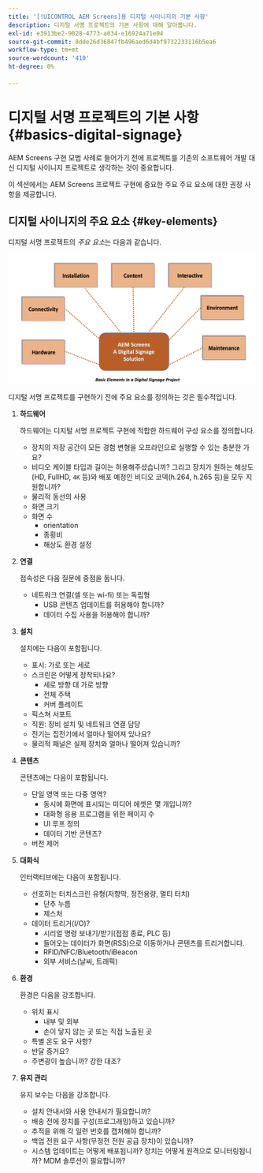 ```yaml
---
title: '[!UICONTROL AEM Screens]용 디지털 사이니지의 기본 사항'
description: 디지털 서명 프로젝트의 기본 사항에 대해 알아봅니다.
exl-id: e3913be2-9028-4773-a034-e16924a71e04
source-git-commit: 8dde26d36847fb496aed6d4bf9732233116b5ea6
workflow-type: tm+mt
source-wordcount: '410'
ht-degree: 0%

---
```


# 디지털 서명 프로젝트의 기본 사항 {#basics-digital-signage}

AEM Screens 구현 모범 사례로 들어가기 전에 프로젝트를 기존의 소프트웨어 개발 대신 디지털 사이니지 프로젝트로 생각하는 것이 중요합니다.

이 섹션에서는 AEM Screens 프로젝트 구현에 중요한 주요 주요 요소에 대한 권장 사항을 제공합니다.

## 디지털 사이니지의 주요 요소 {#key-elements}

디지털 서명 프로젝트의 *주요 요소*&#x200B;는 다음과 같습니다.

![](/help/assets/Elements-Revised.png)

디지털 서명 프로젝트를 구현하기 전에 주요 요소를 정의하는 것은 필수적입니다.

1. **하드웨어**

   하드웨어는 디지털 서명 프로젝트 구현에 적합한 하드웨어 구성 요소를 정의합니다.
   * 장치의 저장 공간이 모든 경험 변형을 오프라인으로 실행할 수 있는 충분한 가요?
   * 비디오 케이블 타입과 길이는 허용해주셨습니까? 그리고 장치가 원하는 해상도(HD, FullHD, `4K` 등)와 배포 예정인 비디오 코덱(h.264, h.265 등)을 모두 지원합니까?
   * 물리적 동선의 사용
   * 화면 크기
   * 화면 수
      * orientation
      * 종횡비
      * 해상도 환경 설정

1. **연결**

   접속성은 다음 질문에 중점을 둡니다.
   * 네트워크 연결(셀 또는 wi-fi) 또는 독립형
      * USB 콘텐츠 업데이트를 허용해야 합니까?
      * 데이터 수집 사용을 허용해야 합니까?

1. **설치**

   설치에는 다음이 포함됩니다.
   * 표시: 가로 또는 세로
   * 스크린은 어떻게 장착되나요?
      * 세로 방향 대 가로 방향
      * 전체 주택
      * 커버 플레이트
   * 픽스쳐 서포트
   * 직원: 장비 설치 및 네트워크 연결 담당
   * 전기는 집전기에서 얼마나 떨어져 있나요?
   * 물리적 패널은 실제 장치와 얼마나 떨어져 있습니까?

1. **콘텐츠**

   콘텐츠에는 다음이 포함됩니다.
   * 단일 영역 또는 다중 영역?
      * 동시에 화면에 표시되는 미디어 에셋은 몇 개입니까?
      * 대화형 응용 프로그램을 위한 페이지 수
      * UI 루프 정의
      * 데이터 기반 콘텐츠?
   * 버전 제어

1. **대화식**

   인터랙티브에는 다음이 포함됩니다.
   * 선호하는 터치스크린 유형(저항막, 정전용량, 멀티 터치)
      * 단추 누름
      * 제스처
   * 데이터 트리거(I/O)?
      * 시리얼 명령 보내기/받기(접점 종료, PLC 등)
      * 들어오는 데이터가 화면(RSS)으로 이동하거나 콘텐츠를 트리거합니다.
      * RFID/NFC/Bluetooth/iBeacon
      * 외부 서비스(날씨, 트래픽)

1. **환경**

   환경은 다음을 강조합니다.
   * 위치 표시
      * 내부 및 외부
      * 손이 닿지 않는 곳 또는 직접 노출된 곳
   * 특별 온도 요구 사항?
   * 반달 증거요?
   * 주변광이 높습니까? 강한 대조?

1. **유지 관리**

   유지 보수는 다음을 강조합니다.

   * 설치 안내서와 사용 안내서가 필요합니까?
   * 배송 전에 장치를 구성(프로그래밍)하고 있습니까?
   * 추적을 위해 각 일련 번호를 캡처해야 합니까?
   * 백업 전원 요구 사항(무정전 전원 공급 장치)이 있습니까?
   * 시스템 업데이트는 어떻게 배포됩니까? 장치는 어떻게 원격으로 모니터링됩니까? MDM 솔루션이 필요합니까?
